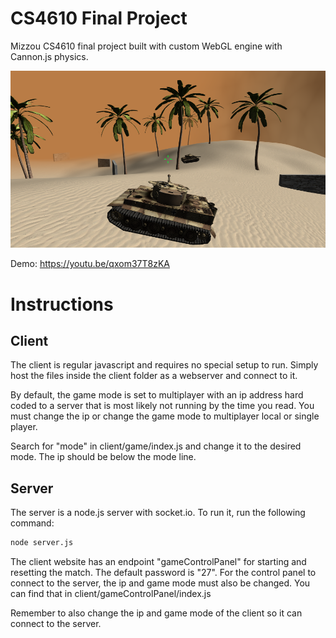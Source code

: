 # CS4610 Final Project

Mizzou CS4610 final project built with custom WebGL engine with Cannon.js physics.

![Screen Shot](screen_shot.png "Screen Shot")

Demo: https://youtu.be/qxom37T8zKA

# Instructions

## Client

The client is regular javascript and requires no special setup to run. Simply host the files inside the client folder as a webserver and connect to it.

By default, the game mode is set to multiplayer with an ip address hard coded to a server that is most likely not running by the time you read. You must change the ip or change the game mode to multiplayer local or single player.

Search for "mode" in client/game/index.js and change it to the desired mode. The ip should be below the mode line.

## Server

The server is a node.js server with socket.io. To run it, run the following command:

```sh
node server.js
```

The client website has an endpoint "gameControlPanel" for starting and resetting the match. The default password is "27". For the control panel to connect to the server, the ip and game mode must also be changed. You can find that in client/gameControlPanel/index.js

Remember to also change the ip and game mode of the client so it can connect to the server.
